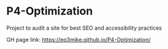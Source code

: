 # P4-Optimization

Project to audit a site for best SEO and accessibility practices

GH page link:
https://ep3mike.github.io/P4-Optimization/
